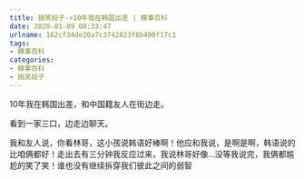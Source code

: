 ```yaml
---
title: 搞笑段子->10年我在韩国出差 | 糗事百科
date: 2020-01-09 00:33:47
urlname: 162cf34de20a7c3742823f6b400f17c1
tags: 
- 糗事百科
categories:
- 糗事百科
- 搞笑段子
---
```

10年我在韩国出差，和中国籍友人在街边走。

看到一家三口，边走边聊天。

我和友人说，你看林哥，这小孩说韩语好棒啊！他应和我说，是啊是啊，韩语说的比咱俩都好！走出去有三分钟我反应过来，我说林哥好像…没等我说完，我俩都尴尬的笑了笑！谁也没有继续拆穿我们彼此之间的弱智


